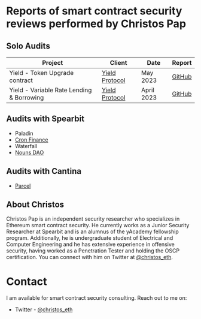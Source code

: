 # Reports of smart contract security reviews performed by Christos Pap

## Solo Audits
| Project                       | Client                                       | Date          | Report                                                                                                                                   |
| ----------------------------- | -------------------------------------------- | ------------- | ---------------------------------------------------------------------------------------------------------------------------------------- |
| Yield - Token Upgrade contract            | [Yield Protocol](https://yieldprotocol.com/) | May 2023   | [GitHub](https://github.com/christos-eth/audits/blob/main/reports/solo/Yield-TokenUpgrade-security-review.md)
| Yield - Variable Rate Lending & Borrowing | [Yield Protocol](https://yieldprotocol.com/) | April 2023 | [GitHub](https://github.com/christos-eth/audits/blob/main/reports/solo/Yield-VR-Solo-Security-Review.md)



## Audits with Spearbit
- Paladin
- [Cron Finance](https://github.com/spearbit/portfolio/blob/master/pdfs/CronFinance-Spearbit-Security-Review.pdf)	
- Waterfall
- [Nouns DAO](https://github.com/spearbit/portfolio/blob/master/pdfs/Nouns-Spearbit-Security-Review.pdf)

## Audits with Cantina
- [Parcel](https://cantina.xyz/portfolio/cantina_parcel_feb2023.pdf)

## About Christos
Christos Pap is an independent security researcher who specializes in Ethereum smart contract security. He currently works as a Junior Security Researcher at Spearbit and is an alumnus of the yAcademy fellowship program. Additionally, he is undergraduate student of Electrical and Computer Engineering and he has extensive experience in offensive security, having worked as a Penetration Tester and holding the OSCP certification. You can connect with him on Twitter at [@christos_eth](https://twitter.com/christos_eth).

# Contact
I am available for smart contract security consulting. Reach out to me on:
- Twitter - [@christos_eth](https://twitter.com/christos_eth)
